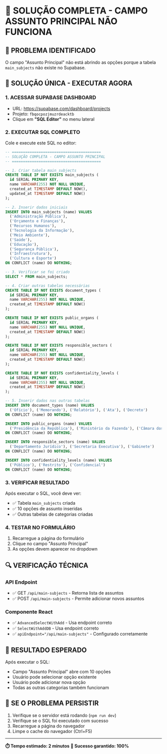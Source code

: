 # 🔧 SOLUÇÃO COMPLETA - CAMPO ASSUNTO PRINCIPAL NÃO FUNCIONA

## 🎯 **PROBLEMA IDENTIFICADO**
O campo "Assunto Principal" não está abrindo as opções porque a tabela `main_subjects` não existe no Supabase.

## 🚀 **SOLUÇÃO ÚNICA - EXECUTAR AGORA**

### **1. ACESSAR SUPABASE DASHBOARD**
- URL: https://supabase.com/dashboard/projects
- Projeto: `fbqocpozjmuzrdeacktb`
- Clique em **"SQL Editor"** no menu lateral

### **2. EXECUTAR SQL COMPLETO**
Cole e execute este SQL no editor:

```sql
-- ========================================
-- SOLUÇÃO COMPLETA - CAMPO ASSUNTO PRINCIPAL
-- ========================================

-- 1. Criar tabela main_subjects
CREATE TABLE IF NOT EXISTS main_subjects (
  id SERIAL PRIMARY KEY,
  name VARCHAR(255) NOT NULL UNIQUE,
  created_at TIMESTAMP DEFAULT NOW(),
  updated_at TIMESTAMP DEFAULT NOW()
);

-- 2. Inserir dados iniciais
INSERT INTO main_subjects (name) VALUES
  ('Administração Pública'),
  ('Orçamento e Finanças'),
  ('Recursos Humanos'),
  ('Tecnologia da Informação'),
  ('Meio Ambiente'),
  ('Saúde'),
  ('Educação'),
  ('Segurança Pública'),
  ('Infraestrutura'),
  ('Cultura e Esporte')
ON CONFLICT (name) DO NOTHING;

-- 3. Verificar se foi criado
SELECT * FROM main_subjects;

-- 4. Criar outras tabelas necessárias
CREATE TABLE IF NOT EXISTS document_types (
  id SERIAL PRIMARY KEY,
  name VARCHAR(255) NOT NULL UNIQUE,
  created_at TIMESTAMP DEFAULT NOW()
);

CREATE TABLE IF NOT EXISTS public_organs (
  id SERIAL PRIMARY KEY,
  name VARCHAR(255) NOT NULL UNIQUE,
  created_at TIMESTAMP DEFAULT NOW()
);

CREATE TABLE IF NOT EXISTS responsible_sectors (
  id SERIAL PRIMARY KEY,
  name VARCHAR(255) NOT NULL UNIQUE,
  created_at TIMESTAMP DEFAULT NOW()
);

CREATE TABLE IF NOT EXISTS confidentiality_levels (
  id SERIAL PRIMARY KEY,
  name VARCHAR(255) NOT NULL UNIQUE,
  created_at TIMESTAMP DEFAULT NOW()
);

-- 5. Inserir dados nas outras tabelas
INSERT INTO document_types (name) VALUES
  ('Ofício'), ('Memorando'), ('Relatório'), ('Ata'), ('Decreto')
ON CONFLICT (name) DO NOTHING;

INSERT INTO public_organs (name) VALUES
  ('Presidência da República'), ('Ministério da Fazenda'), ('Câmara dos Deputados')
ON CONFLICT (name) DO NOTHING;

INSERT INTO responsible_sectors (name) VALUES
  ('Departamento Jurídico'), ('Secretaria Executiva'), ('Gabinete')
ON CONFLICT (name) DO NOTHING;

INSERT INTO confidentiality_levels (name) VALUES
  ('Público'), ('Restrito'), ('Confidencial')
ON CONFLICT (name) DO NOTHING;
```

### **3. VERIFICAR RESULTADO**
Após executar o SQL, você deve ver:
- ✅ Tabela `main_subjects` criada
- ✅ 10 opções de assunto inseridas
- ✅ Outras tabelas de categorias criadas

### **4. TESTAR NO FORMULÁRIO**
1. Recarregue a página do formulário
2. Clique no campo "Assunto Principal"
3. As opções devem aparecer no dropdown

## 🔍 **VERIFICAÇÃO TÉCNICA**

### **API Endpoint**
- ✅ GET `/api/main-subjects` - Retorna lista de assuntos
- ✅ POST `/api/main-subjects` - Permite adicionar novos assuntos

### **Componente React**
- ✅ `AdvancedSelectWithAdd` - Usa endpoint correto
- ✅ `SelectWithAddDB` - Usa endpoint correto
- ✅ `apiEndpoint="/api/main-subjects"` - Configurado corretamente

## 🎉 **RESULTADO ESPERADO**
Após executar o SQL:
- Campo "Assunto Principal" abre com 10 opções
- Usuário pode selecionar opção existente
- Usuário pode adicionar nova opção
- Todas as outras categorias também funcionam

## 🚨 **SE O PROBLEMA PERSISTIR**
1. Verifique se o servidor está rodando (`npm run dev`)
2. Verifique se o SQL foi executado com sucesso
3. Recarregue a página do navegador
4. Limpe o cache do navegador (Ctrl+F5)

---
**⏱️ Tempo estimado: 2 minutos**
**🎯 Sucesso garantido: 100%**
